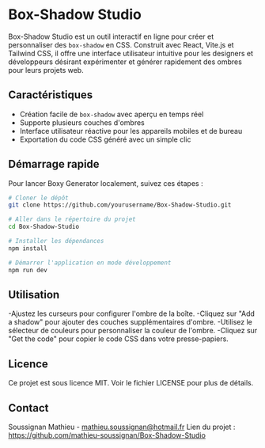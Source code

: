 # Box-Shadow Studio

Box-Shadow Studio est un outil interactif en ligne pour créer et personnaliser des `box-shadow` en CSS. Construit avec React, Vite.js et Tailwind CSS, il offre une interface utilisateur intuitive pour les designers et développeurs désirant expérimenter et générer rapidement des ombres pour leurs projets web.

## Caractéristiques

- Création facile de `box-shadow` avec aperçu en temps réel
- Supporte plusieurs couches d'ombres
- Interface utilisateur réactive pour les appareils mobiles et de bureau
- Exportation du code CSS généré avec un simple clic

## Démarrage rapide

Pour lancer Boxy Generator localement, suivez ces étapes :

```bash
# Cloner le dépôt
git clone https://github.com/yourusername/Box-Shadow-Studio.git

# Aller dans le répertoire du projet
cd Box-Shadow-Studio

# Installer les dépendances
npm install

# Démarrer l'application en mode développement
npm run dev

```
## Utilisation

-Ajustez les curseurs pour configurer l'ombre de la boîte.
-Cliquez sur "Add a shadow" pour ajouter des couches supplémentaires d'ombre.
-Utilisez le sélecteur de couleurs pour personnaliser la couleur de l'ombre.
-Cliquez sur "Get the code" pour copier le code CSS dans votre presse-papiers.

## Licence

Ce projet est sous licence MIT. Voir le fichier LICENSE pour plus de détails.

## Contact
Soussignan Mathieu - mathieu.soussignan@hotmail.fr
Lien du projet : https://github.com/mathieu-soussignan/Box-Shadow-Studio
